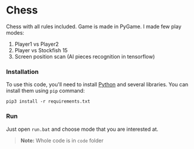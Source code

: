 # Chess

Chess with all rules included. Game is made in PyGame. I made few play modes:
1. Player1 vs Player2
2. Player vs Stockfish 15
3. Screen position scan (AI pieces recognition in tensorflow)


### Installation

To use this code, you'll need to install [Python](https://www.python.org/downloads/) and several libraries. You can install them using `pip` command:

    pip3 install -r requirements.txt

### Run

Just open `run.bat` and choose mode that you are interested at.

>**Note:** Whole code is in `code` folder
